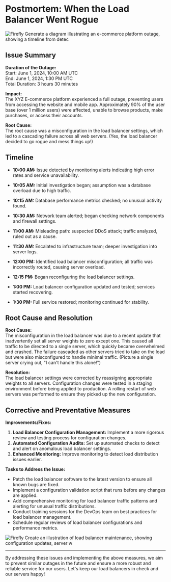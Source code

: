 # Postmortem: When the Load Balancer Went Rogue

![Firefly Generate a diagram illustrating an e-commerce platform outage, showing a timeline from detec](https://github.com/Alogyn/alx-system_engineering-devops/assets/138708102/878a4cbb-f7f6-4420-83e6-674010bfb5ac)

## Issue Summary

**Duration of the Outage:**  
Start: June 1, 2024, 10:00 AM UTC  
End: June 1, 2024, 1:30 PM UTC  
Total Duration: 3 hours 30 minutes

**Impact:**  
The XYZ E-commerce platform experienced a full outage, preventing users from accessing the website and mobile app. Approximately 90% of the user base (over 1 million users) were affected, unable to browse products, make purchases, or access their accounts.

**Root Cause:**  
The root cause was a misconfiguration in the load balancer settings, which led to a cascading failure across all web servers. (Yes, the load balancer decided to go rogue and mess things up!)

## Timeline

- **10:00 AM:** Issue detected by monitoring alerts indicating high error rates and service unavailability.  
  
- **10:05 AM:** Initial investigation began; assumption was a database overload due to high traffic.  

- **10:15 AM:** Database performance metrics checked; no unusual activity found.

- **10:30 AM:** Network team alerted; began checking network components and firewall settings.  

- **11:00 AM:** Misleading path: suspected DDoS attack; traffic analyzed, ruled out as a cause.  

- **11:30 AM:** Escalated to infrastructure team; deeper investigation into server logs.  

- **12:00 PM:** Identified load balancer misconfiguration; all traffic was incorrectly routed, causing server overload.

- **12:15 PM:** Began reconfiguring the load balancer settings.

- **1:00 PM:** Load balancer configuration updated and tested; services started recovering.

- **1:30 PM:** Full service restored; monitoring continued for stability.  

## Root Cause and Resolution

**Root Cause:**  
The misconfiguration in the load balancer was due to a recent update that inadvertently set all server weights to zero except one. This caused all traffic to be directed to a single server, which quickly became overwhelmed and crashed. The failure cascaded as other servers tried to take on the load but were also misconfigured to handle minimal traffic. (Picture a single server crying out, "I can't handle this alone!")

**Resolution:**  
The load balancer settings were corrected by reassigning appropriate weights to all servers. Configuration changes were tested in a staging environment before being applied to production. A rolling restart of web servers was performed to ensure they picked up the new configuration.

## Corrective and Preventative Measures

**Improvements/Fixes:**
1. **Load Balancer Configuration Management:** Implement a more rigorous review and testing process for configuration changes.
2. **Automated Configuration Audits:** Set up automated checks to detect and alert on anomalous load balancer settings.
3. **Enhanced Monitoring:** Improve monitoring to detect load distribution issues earlier.

**Tasks to Address the Issue:**
- Patch the load balancer software to the latest version to ensure all known bugs are fixed.
- Implement a configuration validation script that runs before any changes are applied.
- Add comprehensive monitoring for load balancer traffic patterns and alerting for unusual traffic distributions.
- Conduct training sessions for the DevOps team on best practices for load balancer management.
- Schedule regular reviews of load balancer configurations and performance metrics.

![Firefly Create an illustration of load balancer maintenance, showing configuration updates, server w](https://github.com/Alogyn/alx-system_engineering-devops/assets/138708102/a43e0ffd-044d-48c9-8328-0d1f86c5424c)

---

By addressing these issues and implementing the above measures, we aim to prevent similar outages in the future and ensure a more robust and reliable service for our users. Let's keep our load balancers in check and our servers happy!

